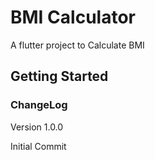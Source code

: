 # BMI Calculator

A flutter project to Calculate BMI

## Getting Started
### ChangeLog

Version 1.0.0

Initial Commit 
